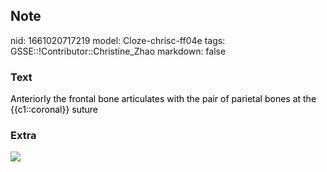 ## Note
nid: 1661020717219
model: Cloze-chrisc-ff04e
tags: GSSE::!Contributor::Christine_Zhao
markdown: false

### Text
<div>
  <div>
    <div>
      <div>
        <font color="#000001">Anteriorly the frontal bone
        articulates with the pair of parietal bones at the
        {{c1::coronal}} suture</font>
      </div>
    </div>
  </div>
</div>

### Extra
<img src="Screen%20Shot%202021-07-29%20at%207.24.32%20pm.png">
